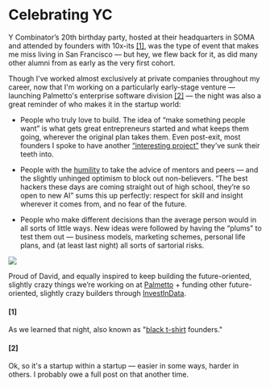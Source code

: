 <!--
.. date: 2025-04-12
.. tags: startups, vc
-->

# Celebrating YC

Y Combinator’s 20th birthday party, hosted at their headquarters in SOMA and attended by founders with 10x-its [[1]](#1), was the type of event that makes me miss living in San Francisco — but hey, we flew back for it, as did many other alumni from as early as the very first cohort.

Though I've worked almost exclusively at private companies throughout my career, now that I'm working on a particularly early-stage venture — launching Palmetto's enterprise software division [[2]](#2) — the night was also a great reminder of who makes it in the startup world:

- People who truly love to build. The idea of “make something people want” is what gets great entrepreneurs started and what keeps them going, wherever the original plan takes them. Even post-exit, most founders I spoke to have another [“interesting project”](https://www.paulgraham.com/startupideas.html) they’ve sunk their teeth into.

- People with the [humility](../../pages/snippets/humility_is_key_to_growth/) to take the advice of mentors and peers — and the slightly unhinged optimism to block out non-believers. “The best hackers these days are coming straight out of high school, they’re so open to new AI” sums this up perfectly: respect for skill and insight wherever it comes from, and no fear of the future.

- People who make different decisions than the average person would in all sorts of little ways. New ideas were followed by having the “plums” to test them out — business models, marketing schemes, personal life plans, and (at least last night) all sorts of sartorial risks.

![](../../../images/yc_whiteboard.jpeg)

Proud of David, and equally inspired to keep building the future-oriented, slightly crazy things we’re working on at [Palmetto](https://palmetto.com/energy-intelligence) + funding other future-oriented, slightly crazy builders through [InvestInData](https://www.linkedin.com/company/investindata/).

#### [1]
As we learned that night, also known as "[black t-shirt](https://x.com/bchesky/status/1469481491637825538) founders."

#### [2]
Ok, so it's a startup within a startup — easier in some ways, harder in others. I probably owe a full post on that another time.
